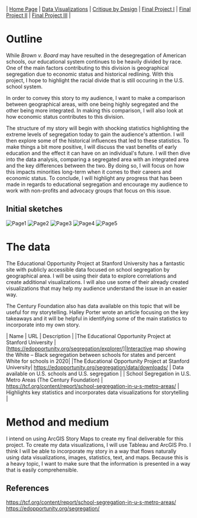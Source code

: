 | [Home Page](https://aalutz.github.io/AubreyLutz-Portfolio/) | [Data Visualizations](dataviz-examples) | [Critique by Design](critique-by-design) | [Final Project I](final-project-part-one) | [Final Project II](final-project-part-two) | [Final Project III](final-project-part-three) |

# Outline
 
While _Brown v. Board_ may have resulted in the desegregation of American schools, our educational system continues to be heavily divided by race. One of the main factors contributing to this division is geographical segregation due to economic status and historical redlining. With this project, I hope to highlight the racial divide that is still occuring in the U.S. school system. 

In order to convey this story to my audience, I want to make a comparison between geographical areas, with one being highly segregated and the other being more integrated. In making this comparison, I will also look at how economic status contributes to this division. 

The structure of my story will begin with shocking statistics highlighting the extreme levels of segregation today to gain the audience's attention. I will then explore some of the historical influences that led to these statistics. To make things a bit more positive, I will discuss the vast benefits of early education and the effect it can have on an individual's future. I will then dive into the data analysis, comparing a segregated area with an integrated area and the key differences between the two. By doing so, I will focus on how this impacts minorities long-term when it comes to their careers and economic status. To conclude, I will highlight any progress that has been made in regards to educational segregation and encourage my audience to work with non-profits and advocacy groups that focus on this issue. 


## Initial sketches
![Page1](https://github.com/user-attachments/assets/2a1246ba-d74e-4032-b020-40e99344b59a)
![Page2](https://github.com/user-attachments/assets/91398284-e965-4561-ba85-ec732b1626aa)
![Page3](https://github.com/user-attachments/assets/2938eb47-9b7c-4e0e-a5f5-563d1e9fd87c)
![Page4](https://github.com/user-attachments/assets/5b1abd2b-c399-4aaf-8dc6-526a8a76ea2b)
![Page5](https://github.com/user-attachments/assets/d0224416-ade3-420f-89ab-a17ebc146ba5)

# The data
The Educational Opportunity Project at Stanford University has a fantastic site with publicly accessible data focused on school segregation by geographical area. I will be using their data to explore correlations and create additional visualizations. I will also use some of their already created visualizations that may help my audience understand the issue in an easier way. 

The Century Foundation also has data available on this topic that will be useful for my storytelling. Halley Porter wrote an article focusing on the key takeaways and it will be helpful in identifying some of the main statistics to incorporate into my own story. 

| Name | URL | Description |
|The Educational Opportunity Project at Stanford University |[https://edopportunity.org/segregation/explorer/]|Interactive map showing the White – Black segregation between schools for states and percent White for schools in 2020|
|The Educational Opportunity Project at Stanford University| https://edopportunity.org/segregation/data/downloads/ | Data available on U.S. schools and U.S. segregation |
|  School Segregation in U.S. Metro Areas (The Century Foundation) |  https://tcf.org/content/report/school-segregation-in-u-s-metro-areas/  |  Highlights key statistics and incorporates data visualizations for storytelling  |

# Method and medium
I intend on using ArcGIS Story Maps to create my final deliverable for this project. To create my data visualizations, I will use Tableau and ArcGIS Pro. I think I will be able to incorporate my story in a way that flows naturally using data visualizations, images, statistics, text, and maps. Because this is a heavy topic, I want to make sure that the information is presented in a way that is easily comprehensible. 

## References
https://tcf.org/content/report/school-segregation-in-u-s-metro-areas/
https://edopportunity.org/segregation/
